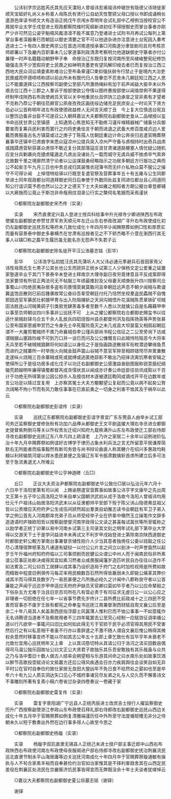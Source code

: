 <!-- { "loadSidebar": true } -->
　　公讳钊字宗远姓芮氏其先应天溧阳人曾祖讳宏甫祖讳仲琚世有隐德父讳琦徙家顺天宝砥好礼尚义乡称善人母陈氏有贤行公自幼天性警颕父母口授以书即成诵稍长遣游邑庠读书绩文大有造诣正统戊午京闱乡荐明年会试礼部中乙榜例当授校官公不屑就卒业太学壬戌登进士观政都察院维时宪纲新进初任不得授御史而掌台事者亦刚严少许可然见公姿宇魁梧风裁凛凛不能不属意乃登诸进士试刑书月再试公每列上第掌台事者深器重巳而朝廷以御史清要之官不可以他途杂进亦注意进士台宪因入奏考选进士二十有四人御史两京公在首选河南道授承事□河南道分隶皆剧司且司考核京师郎署以下及畿内百职事未几公掌道事刑政清肃考察明允他道缺御史守篆者亦付公兼理一时声名籍籍动朝野甲子奉　命按治辽东既归复按河南所至风棱峻整宪纪修饬锄强击贪不少宽假将吏士民畏之如神明贪墨吏有望风解印绶去者巳而复按治江西江西地大民众词讼填委素称难治公至布条章谨□束抑强扶弱令行禁止于是境内大治吏民畏威而怀德啧啧称颂以前此所未有既代归人皆眷恋不忍舍未几朝廷知江西之人思公不能置遂拜公江西按察司副使公至部凡所激扬绳紏有加于前声闻益大振辛未以外艰去位江西十三郡之人羣诉于按部使欲公夺情以图终惠按部使以闻值禁例不果遂得终制甲戌陜西右布政使阙员天官以关中地重民伙且供饷三边承宣之官非素有才望者不克称乃荐公于朝往莅厥官公夙夜孜孜区画抚绥边储充足民庶安止一时论天下贤方伯必以公首称明年进左布政使德政益修人无间言天顺丁丑　今上复大位慎选台宪且以整饬边备非台臣不可遂召公入朝拜嘉议大夫都察院右副都御史食从二品禄授以玺书命巡抚甘肃公至镇感　上知遇劳心焦思知无不勤练习谨斥堠精器械广储畜分兵御要害而复筹兵民利害而罢行之灼将吏勇怯言于朝而进退之武备大修百度咸贞边人爱戴而畏服虽古名方镇莫或过之庚子丁陈孺人忧朝廷重边计命公奔丧归且遣官赐葬祭襄事毕还镇辛巳虏酋孛来悉众寇凉州公提兵突入凉州严守备与虏相持时出奇兵战虏或践蹂虏营斩获甚众虏惊不敢近复分其部落寇庄浪甘肃诸道路梗塞人情忧疑公随机应变分兵剿袭向克捷虏辄遁走凡虏出没诸处几一载而城守无虞兵威不挫虏卒气索奔北致数千里之境廓然清宁论者以公运谋鼓勇经略指示之功居多朝廷方行报功之典而公不起矣壬午九月三日也中贵总戎归其装惟衣冠簿书而无纤介私物众莫不服公之操守不可得讣闻　上悼惜特给驿以行既至复遣官祭及营葬事年五十有五雍与公生同郡举进士同年观政都台同道拜御史同日后奉使于外数同处兹复同进位都台且心同道同知公行谊识莫予若也然以公之才之德天下士大夫如雍之相知者方期公握台章登卿辅以大厥施而公竟止于斯岂非命哉用抆泪录公行实之槩伺名笔据而采焉谨状 

　　○都察院左副都御史宋杰传（实录） 

　　实录 
　　宋杰直隶定兴县人登进士授兵科给事中升光禄寺少卿进陕西左布政使擢左副都御史参赞甘肃军务天顺元年左迁山东右参政改湖广寻升右布政使成化初仍左副都御史巡抚苏松等府未几致仕成化十年四月卒讣闻赐祭葬如例□性和厚质实而量有容景泰中御史多暴横杰在甘肃有巡按者见之不下轿杰略不介意在淛西行其无事人以镇□称之葢平生履历虽无能名亦无怨声不失君子云 

　　○都察院右副都御史除名徙开平汪公浩墓志铭（彭华） 

　　彭华 
　　公讳浩字弘初姓汪氏其先蒲圻人大父讳必通元季避兵石首因家焉父讳性母周氏生七男子公其长也公生而颕异正统乡试第三人少保杨文定公爱重之延置家塾遂卒业于其门下景泰辛未登进士拜南京大理寺副日夜穷竟律意且平反成案即得法家要领有所驳正两法司无不帖服三年绩最推封及父母妻天顺庚辰升四川按察司佥事蜀山川险绝民夷杂居多盗有司畏懦耎巽莫敢问且幸朝廷远声息不朝夕闻相与欺谩冀盗饱且散则巳前后踵袭故常公奋曰吾辈受朝廷付托乃恬然坐视羣盗民蟊贼不自愧邪因选官军募民壮躬擐甲冑与出入险阻捕斩之天涧沟贼悟升花溪贼陈贯章铁矿坝贼田法胜连山河贼黄鹞子引类扇党肆荼毒多者至数千人悉以次就擒公自是名藉藉甲申以事至京师朝议四川多事非公巡抚不可　上从之擢公都察院右佥都御史赐玺书以往适什泉贼赵铎乌合五千余人乱放兵四刧烧毁州县杀都督何洪及指挥扬英等声势张甚公至布国家恩威申赏罚之令身先士卒死履险竟灭之未几戎县大坝苗蛮又相扇起朝廷谓不一大屠剪蜀贼终不畏乃命襄城伯李公瑾兵部尚书程公信征之二公至旁询下访咸谓贼据山塞路险峻不可到万口并一谈巳而问及公公慷慨言曰此贼恃险阻恶今大将率天兵至若不破贼贼猖獗将何如请公以身任之于是指画路途散骑军衔枚潜迹攀缘鱼贯而进约之贼寨所一时举炮火向贼金鼓声震山谷贼不意官军猝至相顾错愕尽弃累重散走遂纵火烧贼三百余寨贼或死或就缚或逃匿绝踪影不敢出乃招徕流离饥寒者安辑之使得所公于是役功居多成化戊子以功迁右副都御史公感激益奋励图报称锐意振纪纲锄荒颣越明年廉得镇蜀都督芮成贪懦状具以闻成亦讦奏公命廷臣往验讯成赃以千百计于功绝无所得第坐公因公掠杀人及擅伐材木遂被逮廷鞫同成谪戍开平在边数年或言公功足以赎过宜复用　上亦察其冤士大夫方颙颙望公复起而公竟以病不起矣公胷次阔略不拘小节而有风力敢任事事在巳直前勇之一切身之利害不恤其及于祸卒以此云 

　　○都察院右副都御史彭谊传（实录） 

　　实录 
　　巡抚辽东都察院右副都御史彭谊字景宜广东东筦县人由举乡试工部司务迁监察御史督修张秋有功加六品俸从都御史王文平剧盗擢大理右寺丞进佥都御史提督紫荆倒马等关以忤权贵左迁绍兴知府九载秩满升山东左布政使迁工部右侍郎寻改右副都御史巡抚辽东八年凡四上疏请老　上乃许之家居二十余年以诏例进阶弘治十年九月卒赐葬祭如例谊好古博学于律历占象水利兵法之言尤所留意平居谦厚简默右无所能者而临事毅然有断司务尝与尚书辩论曲直人称其鲠介在绍兴多惠政均耗粮以利转输筑河堤以捍水患民甚便之及镇辽东军令振肃数擒斩首虏所建立后多可法至于急流勇退尤人所难云 

　　○都察院右副都御史毕公亨神道碑（丘□） 

　　丘□ 
　　正议大夫资治尹都察院右副都御史毕公致仕□居以弘治元年六月十六日卒于洛阳里第有司以闻　上赐谕祭遣官营葬事如故事公讳亨字文康毕之先出周文王第十五子毕公高洛阳之毕来自单父国朝洪武初从戎于洛故今洛阳人曾祖讳均用仕元千户祖讳山始居洛阳洪武末以从征隶都帅平安部下殁于陈父讳山隐德弗显祖父皆以公贵赠应天府府尹公生戎伍间颕然超出羣类自幼雅志读书会朝廷有军卫子弟入学之例公首先入河南郡庠充弟子员从师受经举子业在侪辈中翛然玉立操笔作文辞多造道语时庐陵欧阳哲以按察副使督河南学政得公文读之甚喜每试寘优等所至辄称之以励学者正统丁卯果以易中河南乡试第三主司录其文刻之明年试礼部下第卒业大学得以交游天下士于是学问益进辛未再试又不利岁甲戌始登进士第除南京陕西道御史时都御史轩公輗方掌南台事兼督京储性刚介人少当其意者独倚任公委以钱榖之任公尽心清理宿弊顿革及凡诸道有疑狱一以付公公片言之间立以剖决一时声誉翕然以起岁壬午升福州府知府府临以三司事烦剧而民健讼众谓公中州人而于闽南民俗非所素谙公莅事区处断决咸得其宜如素习然者众咸畏服闽藩岁造匹听民自办往往以造作不如法累及二司公曰百工居肆以成其事乃设织造局于府门之右时加检视用是所费如故而精致中程度旧例驿传马每疋率用民粮数百石然所得皆羸弱未久即毙公痛革其弊价减其半而马得其良数岁乃一易民甚便之凡所施必经久之计闽中八郡称良守者以公首廉能之声闻于远迩岁甲申适应天府府尹缺员天官卿曰莫如毕亨者乃以公应命辇毂之下俗杂五方尤难于治且旧京百司所在凡有营必责于有司征求无虗日公一以公心应之非理者一切拒绝在任七年一以省事节费先岁终计二县所费比前政减十之三四民不受害而官事亦不废岁壬辰有都宪之命奉玺书巡抚江南兼督淛西财赋自周文襄公后至是余二十年八易其人矣盖淛西民俗浮靡士风嚣薄人惟利巳而不恤公事事一不如意辄作无名诗腾谤当道者不及察故用者不三四年辄罢去公至究心经制一应赋敛征调率循公道以行凡欲举一事辄问曰旧比如何如此得无亏于官损于民乎必须官得其用民不受害然后行之有以私意相干者虽不行亦以善辞遣之不激不随人谓自文襄后惟公稍得其微权余意然时移事变终不能以尽如其志公年五十五即上章乞致仕有旨毕亨年未衰老不允致仕宜用心巡抚明年又上章　上以其词恳切特从其请公归于洛河之滨买田数亩偶得司马温公独乐园故址公曰文正公大贤君子故独乐其乐吾安敢独有其乐哉盍与众共之乃与洛中耆旧十数人做古人结率会朔望相与乐游其间命之曰水南乐处如故事饮酒以醉节高歌投壶赋诗论文抵暮方还后公得风疾遇会日亦力疾肩舆往会谈笑自如无异平时公在官时自奉俭约致仕家居无良田大屋凶年不免日食不给然处之晏如也至是卒年六十有九公人质实洞达矢口见心不城府事诸兄尽友弟之礼与人交久而不懈善诗文不事雕刻所著有复斋小稿六卷省愆杂录四卷奏议一卷藏于家 

　　○都察院右副都御史雷复传（实录） 

　　实录 
　　雷复字景阳湖广宁远县人正统丙辰进士改庶吉士授行人擢监察御史历升广西按察副使浙江参政山东布政使召拜礼部右侍郎改右副都御史巡抚山西边关成化十年五月卒于官赐祭葬如例复清雅端谨历任中外所至守法度循矩矱无非分之侍朝未久以短于敷奏出外然在边行事多得人心故至今思之 

　　○都察院右副都御史杨璇（实录） 

　　实录 
　　杨璇字叔玑直隶无锡县人正统己未进士授户部主事迁郎中山西右布政陜西右布政使河南左布政使母丧服阕进户部右侍郎寻改右副都御史抚治荆襄流民巡北直隶节制永平山海居庸等边关巡抚河南成化十年四月卒于官赐葬祭璇通敏有操执与人不茍合家素丰裕而自奉甚俭约治官如治家惟其是不择利害趋舍其在山西定民差役在荆襄区处流民在京畿赈济饥民事皆得宜而无弊既没余十年士夫谈者犹嗟悼云 

　　○嘉议大夫都察院右副都御史夏公埙墓志铭（谢铎） 

　　谢铎 
